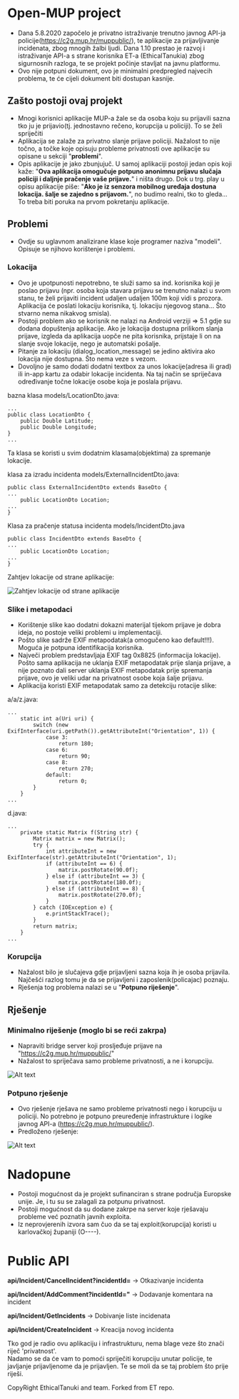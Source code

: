 # Open-MUP project
- Dana 5.8.2020 započelo je privatno istraživanje trenutno javnog API-ja policije(https://c2g.mup.hr/muppublic/), te aplikacije za prijavljivanje incidenata, zbog mnogih žalbi ljudi. Dana 1.10 prestao je razvoj i istraživanje API-a s strane korisnika ET-a (EthicalTanukia) zbog sigurnosnih razloga, te se projekt počinje stavljat na javnu platformu.
- Ovo nije potpuni dokument, ovo je minimalni predpregled najvecih problema, te će cijeli dokument biti dostupan kasnije.

## Zašto postoji ovaj projekt
- Mnogi korisnici aplikacije MUP-a žale se da osoba koju su prijavili sazna tko ju je prijavio(tj. jednostavno rečeno, korupcija u policiji). To se želi spriječiti
- Aplikacija se zalaže za privatno slanje prijave policiji. Nažalost to nije točno, a točke koje opisuju probleme privatnosti ove aplikacije su opisane u sekciji "**problemi**".
- Opis aplikacije je jako zbunjujuč. U samoj aplikaciji postoji jedan opis koji kaže: "**Ova aplikacija omogučuje potpuno anonimnu prijavu slučaja policiji i daljnje pračenje vaše prijave.**" i ništa drugo. Dok u trg. play u opisu aplikacije piše: "**Ako je iz senzora mobilnog uređaja dostuna lokacija. šalje se zajedno s prijavom.**", no budimo realni, tko to gleda... To treba biti poruka na prvom pokretanju aplikacije.


## Problemi
- Ovdje su uglavnom analizirane klase koje programer naziva "modeli". Opisuje se njihovo korištenje i problemi.

### Lokacija
- Ovo je upotpunosti nepotrebno, te služi samo sa ind. korisnika koji je poslao prijavu (npr. osoba koja stavara prijavu se trenutno nalazi u svom stanu, te želi prijaviti incident udaljen udaljen 100m koji vidi s prozora. Aplikacija će poslati lokaciju korisnika, tj. lokaciju njegovog stana... Što stvarno nema nikakvog smisla).
- Postoji problem ako se korisnik ne nalazi na Android verziji => 5.1 gdje su dodana dopuštenja aplikacije. Ako je lokacija dostupna prilikom slanja prijave, izgleda da aplikacija uopče ne pita korisnika, prijstaje li on na slanje svoje lokacije, nego je automatski pošalje.
- Pitanje za lokaciju (dialog_location_message) se jedino aktivira ako lokacija nije dostupna. Što nema veze s vezom.
- Dovoljno je samo dodati dodatni textbox za unos lokacije(adresa ili grad) ili in-app kartu za odabir lokacije incidenta. Na taj način se spriječava određivanje točne lokacije osobe koja je poslala prijavu.  

bazna klasa models/LocationDto.java:

```
...
public class LocationDto {
    public Double Latitude;
    public Double Longitude;
}
...
```

Ta klasa se koristi u svim dodatnim klasama(objektima) za spremanje lokacije.

klasa za izradu incidenta models/ExternalIncidentDto.java:

```
public class ExternalIncidentDto extends BaseDto {
...
    public LocationDto Location;
...
}
```

Klasa za pračenje statusa incidenta models/IncidentDto.java
```
public class IncidentDto extends BaseDto {
...
    public LocationDto Location;
...
}
```

Zahtjev lokacije od strane aplikacije:

![Zahtjev lokacije od strane aplikacije](location.png)



### Slike i metapodaci
- Korištenje slike kao dodatni dokazni materijal tijekom prijave je dobra ideja, no postoje veliki problemi u implementaciji.
- Pošto slike sadrže EXIF metapodatak(a omogučeno kao default!!!). Moguća je potpuna identifikacija korisnika.
- Največi problem predstavljaja EXIF tag 0x8825 (informacija lokacije). Pošto sama aplikacija ne uklanja EXIF metapodatak prije slanja prijave, a nije poznato dali server uklanja EXIF metapodatak prije spremanja prijave, ovo je veliki udar na privatnost osobe koja šalje prijavu.  
- Aplikacija koristi EXIF metapodatak samo za detekciju rotacije slike:


a/a/z.java:
```
...
    static int a(Uri uri) {
        switch (new ExifInterface(uri.getPath()).getAttributeInt("Orientation", 1)) {
            case 3:
                return 180;
            case 6:
                return 90;
            case 8:
                return 270;
            default:
                return 0;
        }
    }
...
```

d.java:
```
...
    private static Matrix f(String str) {
        Matrix matrix = new Matrix();
        try {
            int attributeInt = new ExifInterface(str).getAttributeInt("Orientation", 1);
            if (attributeInt == 6) {
                matrix.postRotate(90.0f);
            } else if (attributeInt == 3) {
                matrix.postRotate(180.0f);
            } else if (attributeInt == 8) {
                matrix.postRotate(270.0f);
            }
        } catch (IOException e) {
            e.printStackTrace();
        }
        return matrix;
    }
...
```

### Korupcija
- Nažalost bilo je slučajeva gdje prijavljeni sazna koja ih je osoba prijavila. Najčešći razlog tomu je da se prijavljeni i zaposlenik(policajac) poznaju.
- Rješenja tog problema nalazi se u "**Potpuno riješenje**".


## Rješenje
### Minimalno riješenje (moglo bi se reći zakrpa)
- Napraviti bridge server koji prosljeđuje prijave na "https://c2g.mup.hr/muppublic/"
- Nažalost to spriječava samo probleme privatnosti, a ne i korupciju.

![Alt text](bridge_alt.png)


### Potpuno rješenje
-  Ovo rješenje rješava ne samo probleme privatnosti nego i korupciju u policiji. No potrebno je potpuno preuređenje infrastrukture i logike javnog API-a (https://c2g.mup.hr/muppublic/).
-  Predloženo rješenje:

![Alt text](fix.png)

# Nadopune
- Postoji mogućnost da je projekt sufinanciran s strane područja Europske unije. Je, i tu su se zalagali za potpunu privatnost.
- Postoji mogućnost da su dodane zakrpe na server koje rješavaju probleme već poznatih javnih exploita.
- Iz neprovjerenih izvora sam čuo da se taj exploit(korupcija) koristi u karlovačkoj županiji (O----).

# Public API

**api/Incident/CancelIncident?incidentId=** -> Otkazivanje incidenta

**api/Incident/AddComment?incidentId="**    -> Dodavanje komentara na incident

**api/Incident/GetIncidents**               -> Dobivanje liste incidenata

**api/Incident/CreateIncident**            -> Kreacija novog incidenta


Tko god je radio ovu aplikaciju i infrastrukturu, nema blage veze što znači riječ 'privatnost'.  
Nadamo se da će vam to pomoći spriječiti korupciju unutar policije, te javljanje prijavljenome da je prijavljen.
Te se moli da se taj problem što prije riješi.

CopyRight EthicalTanuki and team.
Forked from ET repo.
